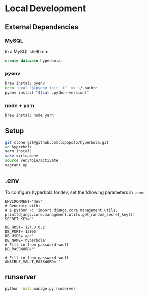 # Local Development

## External Dependencies

### MySQL

In a MySQL shell run:

```sql
create database hyperbola;
```

### pyenv

```bash
brew install pyenv
echo 'eval "$(pyenv init -)"' >> ~/.bashrc
pyenv install "$(cat .python-version)"
```

### node + yarn

```bash
brew install node yarn
```


## Setup

```bash
git clone git@github.com:lopopolo/hyperbola.git
cd hyperbola
yarn install
make virtualenv
source venv/bin/activate
vagrant up
```

## .env

To configure hyperbola for dev, set the following parameters in `.env`:

```
ENVIRONMENT='dev'
# Generate with:
# $ python -c 'import django.core.management.utils; print(django.core.management.utils.get_random_secret_key())'
SECRET_KEY=''

DB_HOST='127.0.0.1'
DB_PORT='13306'
DB_USER='app'
DB_NAME='hyperbola'
# Fill in from password vault
DB_PASSWORD=''

# Fill in from password vault
ANSIBLE_VAULT_PASSWORD=''
```

## runserver

```bash
python -Wall manage.py runserver
```
